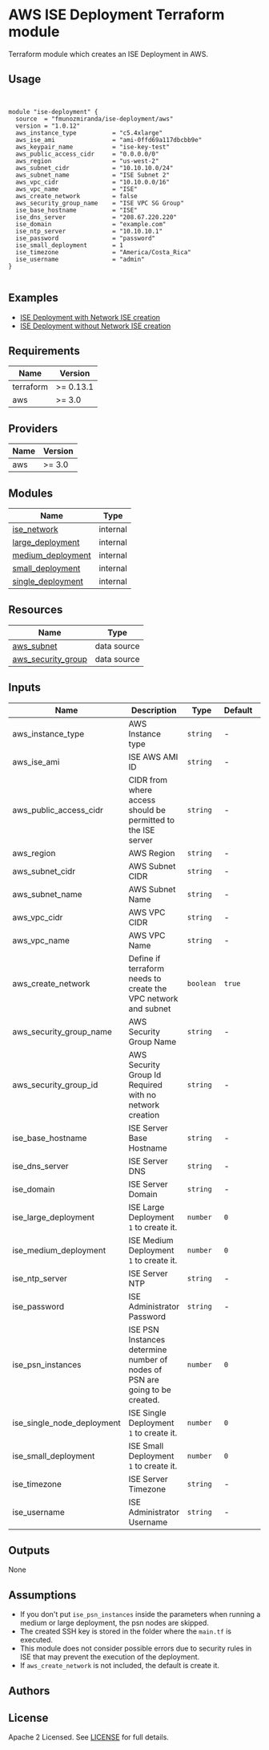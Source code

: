 # AWS ISE Deployment Terraform module

Terraform module which creates an ISE Deployment in AWS.

## Usage

```hcl


module "ise-deployment" {
  source  = "fmunozmiranda/ise-deployment/aws"
  version = "1.0.12"
  aws_instance_type          = "c5.4xlarge"
  aws_ise_ami                = "ami-0ffd69a117dbcbb9e"
  aws_keypair_name           = "ise-key-test"
  aws_public_access_cidr     = "0.0.0.0/0"
  aws_region                 = "us-west-2"
  aws_subnet_cidr            = "10.10.10.0/24"
  aws_subnet_name            = "ISE Subnet 2"
  aws_vpc_cidr               = "10.10.0.0/16"
  aws_vpc_name               = "ISE"
  aws_create_network         = false
  aws_security_group_name    = "ISE VPC SG Group"
  ise_base_hostname          = "ISE"
  ise_dns_server             = "208.67.220.220"
  ise_domain                 = "example.com"
  ise_ntp_server             = "10.10.10.1"
  ise_password               = "password"
  ise_small_deployment       = 1
  ise_timezone               = "America/Costa_Rica"
  ise_username               = "admin"
}


```

## Examples

<!-- - [SQS queues with server-side encryption (SSE) using KMS and without SSE](https://github.com/terraform-aws-modules/terraform-aws-sqs/tree/master/examples/complete) -->

- [ISE Deployment with Network ISE creation](https://github.com/fmunozmiranda/terraform-aws-ise-deployment/tree/main/examples/ise-deployment-with-network-ise-creation)
- [ISE Deployment without Network ISE creation](https://github.com/fmunozmiranda/terraform-aws-ise-deployment/tree/main/examples/ise-deployment-with-no-network-creation)

<!-- BEGINNING OF PRE-COMMIT-TERRAFORM DOCS HOOK -->
## Requirements

| Name | Version |
|------|---------|
| terraform | >= 0.13.1 |
| aws | >= 3.0 |

## Providers

| Name | Version |
|------|---------|
| aws | >= 3.0 |

## Modules

| Name | Type |
|------|------|
| [ise_network](https://registry.terraform.io/modules/fmunozmiranda/ise-deployment/aws/1.0.7/submodules/ise_network) | internal |
| [large_deployment](https://registry.terraform.io/modules/fmunozmiranda/ise-deployment/aws/1.0.7/submodules/large_deployment) | internal |
| [medium_deployment](https://registry.terraform.io/modules/fmunozmiranda/ise-deployment/aws/1.0.7/submodules/medium_deployment) | internal |
| [small_deployment](https://registry.terraform.io/modules/fmunozmiranda/ise-deployment/aws/1.0.7/submodules/small_deployment) | internal |
| [single_deployment](https://registry.terraform.io/modules/fmunozmiranda/ise-deployment/aws/1.0.7/submodules/single_node_deployment) | internal |

## Resources

| Name | Type |
|------|------|
| [aws_subnet](https://registry.terraform.io/providers/hashicorp/aws/latest/docs/data-sources/subnet) | data source |
| [aws_security_group](https://registry.terraform.io/providers/hashicorp/aws/latest/docs/data-sources/security_group) | data source |

## Inputs

| Name | Description | Type | Default | Required |
|------|-------------|------|---------|:--------:|
| aws_instance_type | AWS Instance type | `string` | - | yes |
| aws_ise_ami | ISE AWS AMI ID | `string` | - | yes |
| aws_public_access_cidr| CIDR from where access should be permitted to the ISE server | `string` | - | yes |
| aws_region  | AWS Region | `string` | - | yes |
| aws_subnet_cidr | AWS Subnet CIDR | `string` | - | yes |
| aws_subnet_name  | AWS Subnet Name | `string` | - | yes |
| aws_vpc_cidr  | AWS VPC CIDR | `string` | - | yes |
| aws_vpc_name | AWS VPC Name | `string` | - | yes |
| aws_create_network | Define if terraform needs to create the VPC network and subnet| `boolean` | `true` | no |
| aws_security_group_name | AWS Security Group Name | `string` | - |yes |
| aws_security_group_id | AWS Security Group Id Required with no network creation | `string` | - |yes |
| ise_base_hostname | ISE Server Base Hostname | `string` | - | yes |
| ise_dns_server | ISE Server DNS | `string` | - | yes |
| ise_domain  | ISE Server Domain | `string` | - | yes |
| ise_large_deployment | ISE Large Deployment `1` to create it. | `number` | `0` | no |
| ise_medium_deployment | ISE Medium Deployment `1` to create it. | `number` | `0` | no |
| ise_ntp_server  | ISE Server NTP | `string` | - | yes |
| ise_password  | ISE Administrator Password | `string` | - | yes |
| ise_psn_instances           | ISE PSN Instances determine number of nodes of PSN are going to be created. | `number` | `0` | no |
| ise_single_node_deployment  | ISE Single Deployment `1` to create it. | `number` | `0` | no |
| ise_small_deployment        | ISE Small Deployment `1` to create it. | `number` | `0` | no |
| ise_timezone                | ISE Server Timezone | `string` | - | yes |
| ise_username                | ISE Administrator Username | `string` | - | yes |

## Outputs

None

## Assumptions
- If you don't put `ise_psn_instances` inside the parameters when running a medium or large deployment, the psn nodes are skipped.
- The created SSH key is stored in the folder where the `main.tf` is executed.
- This module does not consider possible errors due to security rules in ISE that may prevent the execution of the deployment.
- If `aws_create_network` is not included, the default is create it.

## Authors



## License

Apache 2 Licensed. See [LICENSE]() for full details.
